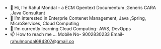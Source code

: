 - 👋 Hi, I’m Rahul Mondal - a ECM Opentext Documentum ,Generis CARA ,Java Consultant
- 👀 I’m interested in Enterprie Contenet Management, Java ,Spring, MicroServices, Cloud Computing
- 🌱 I’m currently learning Cloud Computing- AWS, DevOpps
- 📫 How to reach me ...
             Mobile No- 9002830233
             Email- rahulmondal684307@gmail.co
<!---
rmondal-tech/rmondal-tech is a ✨ special ✨ repository because its `README.md` (this file) appears on your GitHub profile.
You can click the Preview link to take a look at your changes.
--->
